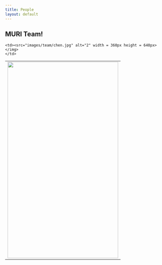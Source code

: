 ```yaml
---
title: People
layout: default
---
```

## MURI Team!

<table>
  <tr>
    <td>
    <img src="images/team/bushuk.jpg"  alt="" width = 360px height = 640px></img>
    </td>

    <td><src="images/team/chen.jpg" alt="2" width = 360px height = 640px>
    </img>
    </td>
  </tr>
</table>
